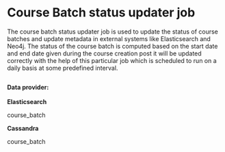 # Course Batch status updater job

The course batch status updater job is used to update the status of course batches and update metadata in external systems like Elasticsearch and Neo4j. The status of the course batch is computed based on the start date and end date given during the course creation post it will be updated correctly with the help of this particular job which is scheduled to run on a daily basis at some predefined interval.

<figure><img src="../../../../../.gitbook/assets/course_batch_updater.png" alt=""><figcaption></figcaption></figure>

**Data provider:**\
\
**Elasticsearch**

course\_batch

**Cassandra**

course\_batch
